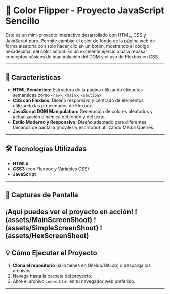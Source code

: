 # 🎨 Color Flipper - Proyecto JavaScript Sencillo

Este es un mini-proyecto interactivo desarrollado con HTML, CSS y JavaScript puro. Permite cambiar el color de fondo de la página web de forma aleatoria con solo hacer clic en un botón, mostrando el código hexadecimal del color actual. Es un excelente ejercicio para repasar conceptos básicos de manipulación del DOM y el uso de Flexbox en CSS.

---

## 🚀 Características

* **HTML Semántico:** Estructura de la página utilizando etiquetas semánticas como `<nav>`, `<main>`, `<section>`.
* **CSS con Flexbox:** Diseño responsivo y centrado de elementos utilizando las propiedades de Flexbox.
* **JavaScript DOM Manipulation:** Generación de colores aleatorios y actualización dinámica del fondo y del texto.
* **Estilo Moderno y Responsivo:** Diseño adaptado para diferentes tamaños de pantalla (móviles y escritorio) utilizando Media Queries.

---

## 🛠️ Tecnologías Utilizadas

* **HTML5**
* **CSS3** (con Flexbox y Variables CSS)
* **JavaScript**

---

## 📸 Capturas de Pantalla

¡Aquí puedes ver el proyecto en acción!
!(assets/MainScreenShoot)
!(assets/SimpleScreenShoot)
!(assets/HexScreenShoot)
---

## 💡 Cómo Ejecutar el Proyecto

1.  **Clona el repositorio** (si lo tienes en GitHub/GitLab) o descarga los archivos.
2.  Navega hasta la carpeta del proyecto.
3.  Abre el archivo `index.html` en tu navegador web preferido.

---


